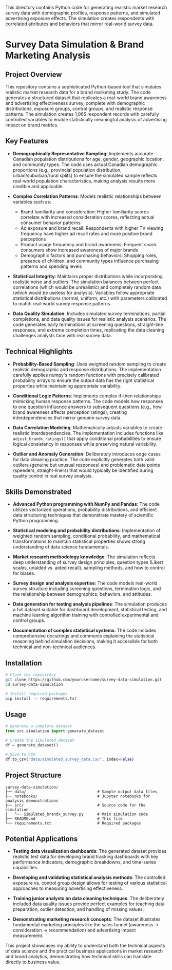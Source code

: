 This directory contains Python code for generating realistic market research survey data with demographic profiles, response patterns, and simulated advertising exposure effects. The simulation creates respondents with correlated attributes and behaviors that mirror real-world survey data.
# Survey Data Simulation & Brand Marketing Analysis

## Project Overview
This repository contains a sophisticated Python-based tool that simulates realistic market research data for a brand marketing study. The code generates a structured dataset that replicates a real-world brand awareness and advertising effectiveness survey, complete with demographic distributions, exposure groups, control groups, and realistic response patterns. The simulation creates 1,065 respondent records with carefully controlled variables to enable statistically meaningful analysis of advertising impact on brand metrics.

## Key Features

- **Demographically Representative Sampling**: Implements accurate Canadian population distributions for age, gender, geographic location, and community types. The code uses actual Canadian demographic proportions (e.g., provincial population distribution, urban/suburban/rural splits) to ensure the simulated sample reflects real-world population characteristics, making analysis results more credible and applicable.

- **Complex Correlation Patterns**: Models realistic relationships between variables such as:
  - Brand familiarity and consideration: Higher familiarity scores correlate with increased consideration scores, reflecting actual consumer behavior patterns
  - Ad exposure and brand recall: Respondents with higher TV viewing frequency have higher ad recall rates and more positive brand perceptions
  - Product usage frequency and brand awareness: Frequent snack consumers show increased awareness of major brands
  - Demographic factors and purchasing behaviors: Shopping roles, presence of children, and community types influence purchasing patterns and spending levels

- **Statistical Integrity**: Maintains proper distributions while incorporating realistic noise and outliers. The simulation balances between perfect correlations (which would be unrealistic) and completely random data (which would be useless for analysis). Variables follow appropriate statistical distributions (normal, uniform, etc.) with parameters calibrated to match real-world survey response patterns.

- **Data Quality Simulation**: Includes simulated survey terminations, partial completions, and data quality issues for realistic analysis scenarios. The code generates early terminations at screening questions, straight-line responses, and extreme completion times, replicating the data cleaning challenges analysts face with real survey data.

## Technical Highlights

- **Probability-Based Sampling**: Uses weighted random sampling to create realistic demographic and response distributions. The implementation carefully applies numpy's random functions with precisely calibrated probability arrays to ensure the output data has the right statistical properties while maintaining appropriate variability.

- **Conditional Logic Patterns**: Implements complex if-then relationships mimicking human response patterns. The code models how responses to one question influence answers to subsequent questions (e.g., how brand awareness affects perception ratings), creating interdependencies that mirror genuine survey data.

- **Data Correlation Modeling**: Mathematically adjusts variables to create realistic interdependencies. The implementation includes functions like `adjust_brandx_ratings()` that apply conditional probabilities to ensure logical consistency in responses while preserving natural variability.

- **Outlier and Anomaly Generation**: Deliberately introduces edge cases for data cleaning practice. The code explicitly generates both valid outliers (genuine but unusual responses) and problematic data points (speeders, straight-liners) that would typically be identified during quality control in real survey analysis.

## Skills Demonstrated

- **Advanced Python programming with NumPy and Pandas**: The code utilizes vectorized operations, probability distributions, and efficient data structuring techniques that demonstrate mastery of scientific Python programming.

- **Statistical modeling and probability distributions**: Implementation of weighted random sampling, conditional probability, and mathematical transformations to maintain statistical properties shows strong understanding of data science fundamentals.

- **Market research methodology knowledge**: The simulation reflects deep understanding of survey design principles, question types (Likert scales, unaided vs. aided recall), sampling methods, and how to control for biases.

- **Survey design and analysis expertise**: The code models real-world survey structure including screening questions, termination logic, and the relationship between demographics, behaviors, and attitudes.

- **Data generation for testing analysis pipelines**: The simulation produces a full dataset suitable for dashboard development, statistical testing, and machine learning algorithm training with controlled experimental and control groups.

- **Documentation of complex statistical systems**: The code includes comprehensive docstrings and comments explaining the statistical reasoning behind simulation decisions, making it accessible for both technical and non-technical audiences.

## Installation

```bash
# Clone the repository
git clone https://github.com/yourusername/survey-data-simulation.git
cd survey-data-simulation

# Install required packages
pip install -r requirements.txt
```

## Usage

```python
# Generate a complete dataset
from src.simulation import generate_dataset

# Create the simulated dataset
df = generate_dataset()

# Save to CSV
df.to_csv("data/simulated_survey_data.csv", index=False)
```

## Project Structure

```
survey-data-simulation/
├── data/                               # Sample output data files
├── notebooks/                          # Jupyter notebooks for analysis demonstrations
├── src/                                # Source code for the simulation
│   └── Simulated_brandx_survey.py      # Main simulation code
├── README.md                           # This file
└── requirements.txt                    # Required packages
```

## Potential Applications

- **Testing data visualization dashboards**: The generated dataset provides realistic test data for developing brand tracking dashboards with key performance indicators, demographic breakdowns, and time-series capabilities.

- **Developing and validating statistical analysis methods**: The controlled exposure vs. control group design allows for testing of various statistical approaches to measuring advertising effectiveness.

- **Training junior analysts on data cleaning techniques**: The deliberately included data quality issues provide perfect examples for teaching data preparation, outlier detection, and handling of missing values.

- **Demonstrating marketing research concepts**: The dataset illustrates fundamental marketing principles like the sales funnel (awareness → consideration → recommendation) and advertising impact measurement.

This project showcases my ability to understand both the technical aspects of data science and the practical business applications in market research and brand analytics, demonstrating how technical skills can translate directly to business value.
